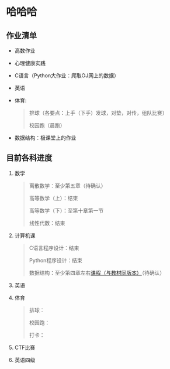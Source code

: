 # 哈哈哈

## 作业清单

* 高数作业

* 心理健康实践

* C语言（Python大作业：爬取OJ网上的数据）

* 英语

* 体育:

  > 排球（各要点：上手（下手）发球，对垫，对传，组队比赛）
  >
  > 校园跑（晨跑）
  
 * 数据结构：极课堂上的作业

## 目前各科进度

1. 数学

   > 离散数学：至少第五章（待确认）
   >
   > 高等数学（上）：结束
   >
   > 高等数学（下）：至第十章第一节
   >
   > 线性代数：结束
   >
   > 

2. 计算机课

   > C语言程序设计：结束
   >
   > Python程序设计：结束
   >
   > 数据结构：至少第四章左右[课程（与教材同版本）](https://www.bilibili.com/video/BV11T411q7Qw?spm_id_from=333.788.videopod.episodes&vd_source=b02ab203ff171eb12a5a14c524c1886c&p=25)（待确认）


3. 英语

   > 

4. 体育

   > 排球：
   >
   > 校园跑：
   >
   > 打卡：
   >
   > 

5. CTF比赛

   > 

6. 英语四级

   > 